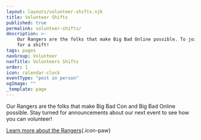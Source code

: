 ```yaml
---
layout: layouts/volunteer-shifts.njk
title: Volunteer Shifts
published: true
permalink: volunteer-shifts/
description: >-
    Our Rangers are the folks that make Big Bad Online possible. To join, sign up
    for a shift!
tags: pages
navGroup: Volunteer
navTitle: Volunteers Shifts
order: 1
icon: calendar-clock
eventType: "post in person"
ogImage: ""
_template: page
---
```


Our Rangers are the folks that make Big Bad Con and Big Bad Online possible. Stay turned for announcements about our next event to see how you can volunteer!

[Learn more about the Rangers](/rangers){.icon-paw}
